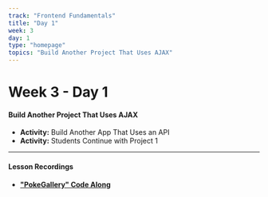 ```yaml
---
track: "Frontend Fundamentals"
title: "Day 1"
week: 3
day: 1
type: "homepage"
topics: "Build Another Project That Uses AJAX"
---
```



# Week 3 - Day 1

#### Build Another Project That Uses AJAX
<!-- - [**Warmup:** Beginners Guide to UX](/frontend-fundamentals/week-3/day-1/lecture-materials/beginners-guide-to-ux/) -->
- **Activity:** Build Another App That Uses an API
- **Activity:** Students Continue with Project 1


<hr>

#### Lesson Recordings

<!-- - [**Beginners Guide to UX**]() -->
- [**"PokeGallery" Code Along**](https://generalassembly.zoom.us/rec/share/SQAhZNVqXiwH23JhUaV8jD0U5x92LQ-JyAfTIvtsuleJc9yJtgncnhhp9iojEsTF.SktkINyxIW4lhKgF?startTime=1614611059000)

